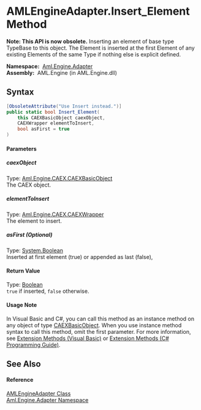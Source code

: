 AMLEngineAdapter.Insert_Element Method
======================================


**Note: This API is now obsolete.**
Inserting an element of base type TypeBase to this object. The Element is inserted at the first Element of any existing Elements of the same Type if nothing else is explicit defined.

  **Namespace:**  [Aml.Engine.Adapter][1]  
  **Assembly:**  AML.Engine (in AML.Engine.dll)

Syntax
------

```csharp
[ObsoleteAttribute("Use Insert instead.")]
public static bool Insert_Element(
	this CAEXBasicObject caexObject,
	CAEXWrapper elementToInsert,
	bool asFirst = true
)
```

#### Parameters

##### *caexObject*
Type: [Aml.Engine.CAEX.CAEXBasicObject][2]  
The CAEX object.

##### *elementToInsert*
Type: [Aml.Engine.CAEX.CAEXWrapper][3]  
The element to insert.

##### *asFirst* (Optional)
Type: [System.Boolean][4]  
Inserted at first element (true) or appended as last (false),

#### Return Value
Type: [Boolean][4]  
`true` if inserted, `false` otherwise. 
#### Usage Note
In Visual Basic and C#, you can call this method as an instance method on any object of type [CAEXBasicObject][2]. When you use instance method syntax to call this method, omit the first parameter. For more information, see [Extension Methods (Visual Basic)][5] or [Extension Methods (C# Programming Guide)][6].

See Also
--------

#### Reference
[AMLEngineAdapter Class][7]  
[Aml.Engine.Adapter Namespace][1]  

[1]: ../README.md
[2]: ../../Aml.Engine.CAEX/CAEXBasicObject/README.md
[3]: ../../Aml.Engine.CAEX/CAEXWrapper/README.md
[4]: https://docs.microsoft.com/dotnet/api/system.boolean
[5]: https://docs.microsoft.com/dotnet/visual-basic/programming-guide/language-features/procedures/extension-methods
[6]: https://docs.microsoft.com/dotnet/csharp/programming-guide/classes-and-structs/extension-methods
[7]: README.md
[8]: https://www.automationml.org
[9]: ../../icons/logoShade.png